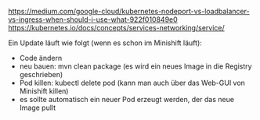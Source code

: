 https://medium.com/google-cloud/kubernetes-nodeport-vs-loadbalancer-vs-ingress-when-should-i-use-what-922f010849e0
https://kubernetes.io/docs/concepts/services-networking/service/

Ein Update läuft wie folgt (wenn es schon im Minishift läuft):

- Code ändern
- neu bauen: mvn clean package (es wird ein neues Image in die Registry geschrieben)
- Pod killen: kubectl delete pod <NAME> (kann man auch über das Web-GUI von Minishift killen)
- es sollte automatisch ein neuer Pod erzeugt werden, der das neue Image pullt